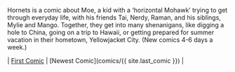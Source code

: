Hornets is a comic about Moe, a kid with a ‘horizontal Mohawk’ trying to get through everyday life, with his friends Tai, Nerdy, Raman, and his siblings, Mylie and Mango. Together, they get into many shenanigans, like digging a hole to China, going on a trip to Hawaii, or getting prepared for summer vacation in their hometown, Yellowjacket City. (New comics 4-6 days a week.)

| [First Comic](comics/1) | [Newest Comic](comics/{{ site.last_comic }}) |
